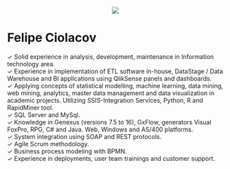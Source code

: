 <p align="center">
  <img src="banner_Felipe.png" >
</p>

# Felipe Ciolacov

✓	Solid experience in analysis, development, maintenance in Information technology area. <br>
✓ Experience in implementation of ETL software in-house, DataStage / Data Warehouse and BI applications using QlikSense panels and dashboards.<br>
✓	Applying concepts of statistical modelling, machine learning, data mining, web mining, analytics, master data management and data visualization in academic projects. Utilizing SSIS-Integration Services, Python, R and RapidMiner tool.<br>
✓	SQL Server and MySql.<br>
✓	Knowledge in Genexus (versions 7.5 to 16), GxFlow, generators Visual FoxPro, RPG, C# and Java. Web, Windows and AS/400 platforms.<br>
✓	System integration using SOAP and REST protocols.<br>
✓	Agile Scrum methodology.<br>
✓	Business process modeling with BPMN.<br>
✓	Experience in deployments, user team trainings and customer support. <br>
